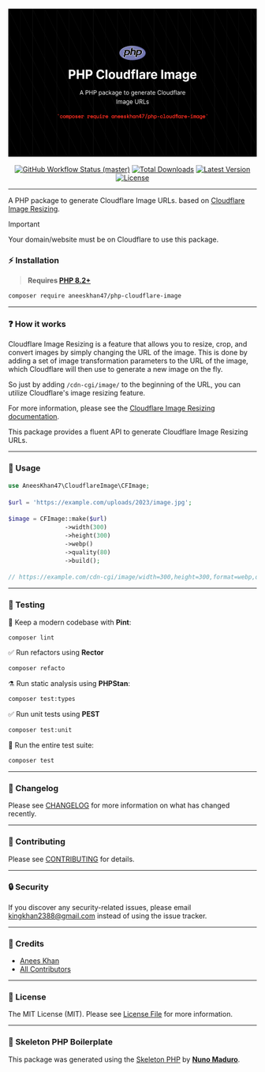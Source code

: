 <p align="center">
    <img src="https://raw.githubusercontent.com/aneeskhan47/php-cloudflare-image/main/art/banner.png" height="300" alt="PHP Cloudflare Image">
    <p align="center">
        <a href="https://github.com/aneeskhan47/php-cloudflare-image/actions"><img alt="GitHub Workflow Status (master)" src="https://github.com/aneeskhan47/php-cloudflare-image/actions/workflows/tests.yml/badge.svg"></a>
        <a href="https://packagist.org/packages/aneeskhan47/php-cloudflare-image"><img alt="Total Downloads" src="https://img.shields.io/packagist/dt/aneeskhan47/php-cloudflare-image"></a>
        <a href="https://packagist.org/packages/aneeskhan47/php-cloudflare-image"><img alt="Latest Version" src="https://img.shields.io/packagist/v/aneeskhan47/php-cloudflare-image"></a>
        <a href="https://packagist.org/packages/aneeskhan47/php-cloudflare-image"><img alt="License" src="https://img.shields.io/packagist/l/aneeskhan47/php-cloudflare-image"></a>
    </p>
</p>

------

A PHP package to generate Cloudflare Image URLs. based on [Cloudflare Image Resizing](https://developers.cloudflare.com/images/url-format).

> [!IMPORTANT]  
> Your domain/website must be on Cloudflare to use this package.
### ⚡️ Installation

> **Requires [PHP 8.2+](https://php.net/releases/)**

```bash
composer require aneeskhan47/php-cloudflare-image
```

------

### ❓ How it works

Cloudflare Image Resizing is a feature that allows you to resize, crop, and convert images by simply changing the URL of the image. This is done by adding a set of image transformation parameters to the URL of the image, which Cloudflare will then use to generate a new image on the fly.

So just by adding `/cdn-cgi/image/` to the beginning of the URL, you can utilize Cloudflare's image resizing feature.

For more information, please see the [Cloudflare Image Resizing documentation](https://developers.cloudflare.com/images/url-format).

This package provides a fluent API to generate Cloudflare Image Resizing URLs.

------

### 🚀 Usage

```php
use AneesKhan47\CloudflareImage\CFImage;

$url = 'https://example.com/uploads/2023/image.jpg';

$image = CFImage::make($url)
                ->width(300)
                ->height(300)
                ->webp()
                ->quality(80)
                ->build();

// https://example.com/cdn-cgi/image/width=300,height=300,format=webp,quality=80/uploads/2023/image.jpg
```

------

### 🧪 Testing

🧹 Keep a modern codebase with **Pint**:
```bash
composer lint
```

✅ Run refactors using **Rector**
```bash
composer refacto
```

⚗️ Run static analysis using **PHPStan**:
```bash
composer test:types
```

✅ Run unit tests using **PEST**
```bash
composer test:unit
```

🚀 Run the entire test suite:
```bash
composer test
```

------

### 📝 Changelog

Please see [CHANGELOG](CHANGELOG.md) for more information on what has changed recently.

------

### 🤝 Contributing

Please see [CONTRIBUTING](CONTRIBUTING.md) for details.

------

### 🔒 Security

If you discover any security-related issues, please email kingkhan2388@gmail.com instead of using the issue tracker.

------

### 🙌 Credits

- [Anees Khan](https://github.com/aneeskhan47)
- [All Contributors](../../contributors)

------

### 📜 License

The MIT License (MIT). Please see [License File](LICENSE.md) for more information.

------

### 🔧 Skeleton PHP Boilerplate

This package was generated using the [Skeleton PHP](https://github.com/nunomaduro/skeleton-php) by **[Nuno Maduro](https://twitter.com/enunomaduro)**.